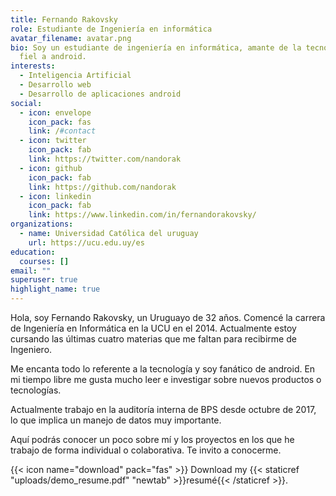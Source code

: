 ```yaml
---
title: Fernando Rakovsky
role: Estudiante de Ingeniería en informática
avatar_filename: avatar.png
bio: Soy un estudiante de ingeniería en informática, amante de la tecnología y
  fiel a android.
interests:
  - Inteligencia Artificial
  - Desarrollo web
  - Desarrollo de aplicaciones android
social:
  - icon: envelope
    icon_pack: fas
    link: /#contact
  - icon: twitter
    icon_pack: fab
    link: https://twitter.com/nandorak
  - icon: github
    icon_pack: fab
    link: https://github.com/nandorak
  - icon: linkedin
    icon_pack: fab
    link: https://www.linkedin.com/in/fernandorakovsky/
organizations:
  - name: Universidad Católica del uruguay
    url: https://ucu.edu.uy/es
education:
  courses: []
email: ""
superuser: true
highlight_name: true
---
```

Hola, soy Fernando Rakovsky, un Uruguayo de 32 años. Comencé la carrera de Ingeniería en Informática en la UCU en el 2014. Actualmente estoy cursando las últimas cuatro materias que me faltan para recibirme de Ingeniero.

Me encanta todo lo referente a la tecnología y soy fanático de android. En mi tiempo libre me gusta mucho leer e investigar sobre nuevos productos o tecnologías.

Actualmente trabajo en la auditoría interna de BPS desde octubre de 2017, lo que implica un manejo de datos muy importante.

Aquí podrás conocer un poco sobre mí y los proyectos en los que he trabajo de forma individual o colaborativa. Te invito a conocerme.

{{< icon name="download" pack="fas" >}} Download my {{< staticref "uploads/demo_resume.pdf" "newtab" >}}resumé{{< /staticref >}}.
